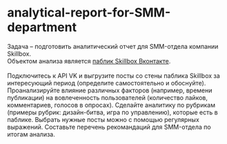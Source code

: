 # analytical-report-for-SMM-department
Задача – подготовить аналитический отчет для SMM-отдела компании Skillbox. <br> Объектом анализа является  [паблик Skillbox Вконтакте](https://vk.com/skillbox_education). <br> <br>
Подключитесь к  API VK и выгрузите посты со стены паблика Skillbox за интересующий период (определите самостоятельно и обоснуйте). Проанализируйте влияние различных факторов (например, времени публикации) на вовлеченность пользователей (количество лайков, комментариев, голосов в опросах). Сделайте аналитику по рубрикам (примеры рубрик: дизайн-битва, игра по управлению), которые есть в паблике. Выбрать нужные посты можно с помощью регулярных выражений. Составьте перечень рекомандаций для SMM-отдела по итогам анализа. <br> <br>
